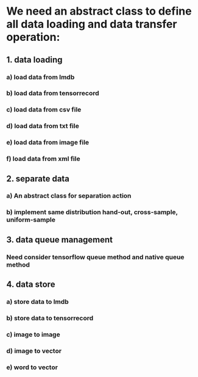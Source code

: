 # We need an abstract class to define all data loading and data transfer operation:
## 1. data loading
### a) load data from lmdb
### b) load data from tensorrecord
### c) load data from csv file
### d) load data from txt file
### e) load data from image file
### f) load data from xml file 

## 2. separate data
### a) An abstract class for separation action
### b) implement same distribution hand-out, cross-sample, uniform-sample

## 3. data queue management
### Need consider tensorflow queue method and native queue method

## 4. data store
### a) store data to lmdb
### b) store data to tensorrecord
### c) image to image
### d) image to vector
### e) word to vector
